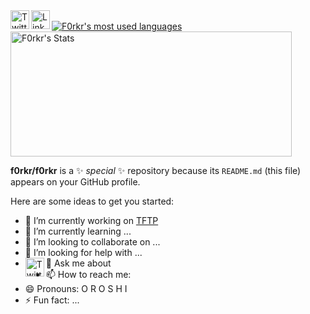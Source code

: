 
<a href="https://www.twitter.com/f0rkr">
<img align="left" alt="Twitter"  width="30px" src="https://img.icons8.com/color/2x/twitter.png" />
</a>
<a href="https://www.linkedin.com/in/mashad/" target="_blank">
  <img align="left" alt="Linkedin" width="30px" src="https://img.icons8.com/color/2x/linkedin.png" />
</a>
<br />
<a href="https://github.com/f0rkr/">
  <img align="center" src="https://github-readme-stats.vercel.app/api/top-langs/?username=f0rkr&layout=compact&theme=synthwave" alt="F0rkr's most used languages" />
</a>
<a href="https://github.com/f0rkr/">
  <img align="center" height=200 width=450 src="https://github-readme-stats.vercel.app/api?username=f0rkr&show_icons=true&theme=synthwave&count_private=true&include_all_commits=true&hide=stars" alt="F0rkr's Stats" />
</a>

**f0rkr/f0rkr** is a ✨ _special_ ✨ repository because its `README.md` (this file) appears on your GitHub profile.

Here are some ideas to get you started:

- 🔭 I’m currently working on <a href="https://github.com/f0rkr/TFTP" target="_blank">TFTP</a>
- 🌱 I’m currently learning ...
- 👯 I’m looking to collaborate on ...
- 🤔 I’m looking for help with ...
- 💬 Ask me about <a href="https://www.twitter.com/f0rkr"><img align="left" alt="Twitter"  width="30px" src="https://img.icons8.com/color/2x/twitter.png" /></a>
- 📫 How to reach me: 
- 😄 Pronouns: O R O S H I
- ⚡ Fun fact: ...

